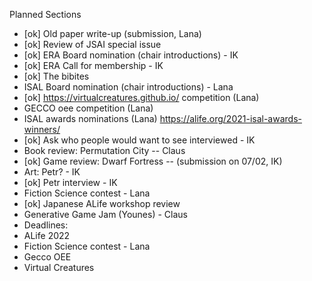 Planned Sections


- [ok] Old paper write-up (submission, Lana) 
- [ok] Review of JSAI special issue
- [ok] ERA Board nomination (chair introductions) - IK
- [ok] ERA Call for membership - IK
- [ok] The bibites
- ISAL Board nomination (chair introductions) - Lana
- [ok] https://virtualcreatures.github.io/ competition (Lana)
- GECCO oee competition (Lana)
- ISAL awards nominations (Lana)
  https://alife.org/2021-isal-awards-winners/
- [ok] Ask who people would want to see interviewed - IK
- Book review: Permutation City -- Claus
- [ok] Game review: Dwarf Fortress -- (submission on 07/02, IK)
- Art: Petr? - IK
- [ok] Petr interview - IK
- Fiction Science contest - Lana
- [ok] Japanese ALife workshop review
- Generative Game Jam (Younes) - Claus
- Deadlines:
-   ALife 2022
-   Fiction Science contest - Lana
-   Gecco OEE
-   Virtual Creatures

